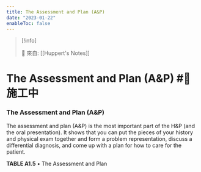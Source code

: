 ```yaml
---
title: The Assessment and Plan (A&P)
date: "2023-01-22"
enableToc: false
---
```


> [!info]
>
> 🌱 來自: [[Huppert's Notes]]

# The Assessment and Plan (A&P) #🚧 施工中

### The Assessment and Plan (A&P)

The assessment and plan (A&P) is the most important part of the H&P (and the oral presentation). It shows that you can put the pieces of your history and physical exam together and form a problem representation, discuss a differential diagnosis, and come up with a plan for how to care for the patient.


**TABLE A1.5** • The Assessment and Plan

